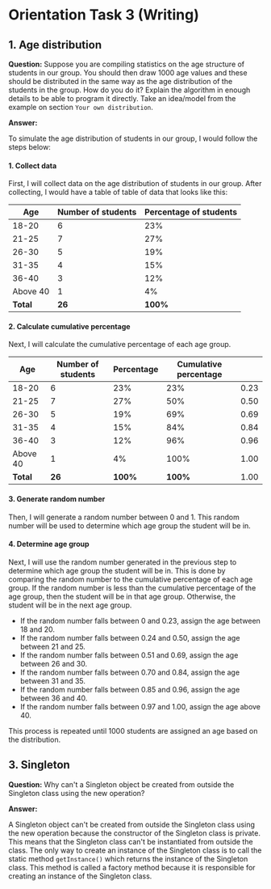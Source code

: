 # Orientation Task 3 (Writing)

## 1. Age distribution

**Question:** Suppose you are compiling statistics on the age structure of students in our group. You should then draw 1000 age values and these should be distributed in the same way as the age distribution of the students in the group. How do you do it? Explain the algorithm in enough details to be able to program it directly. Take an idea/model from the example on section `Your own distribution`.

**Answer:**

To simulate the age distribution of students in our group, I would follow the steps below:

#### 1. Collect data 

First, I will collect data on the age distribution of students in our group. After collecting, I would have a table of table of data that looks like this:

| Age       | Number of students | Percentage of students |
|-----------|--------------------|------------------------|
| 18-20     | 6                  | 23%                    |
| 21-25     | 7                  | 27%                    |
| 26-30     | 5                  | 19%                    |
| 31-35     | 4                  | 15%                    |
| 36-40     | 3                  | 12%                    |
| Above 40  | 1                  | 4%                     |
| **Total** | **26**             | **100%**               |

#### 2. Calculate cumulative percentage

Next, I will calculate the cumulative percentage of each age group.

| Age       | Number of students | Percentage | Cumulative percentage |      |
|-----------|--------------------|------------|-----------------------|------|
| 18-20     | 6                  | 23%        | 23%                   | 0.23 | 
| 21-25     | 7                  | 27%        | 50%                   | 0.50 |
| 26-30     | 5                  | 19%        | 69%                   | 0.69 |
| 31-35     | 4                  | 15%        | 84%                   | 0.84 |
| 36-40     | 3                  | 12%        | 96%                   | 0.96 |
| Above 40  | 1                  | 4%         | 100%                  | 1.00 |
| **Total** | **26**             | **100%**   | **100%**              | 1.00 |

#### 3. Generate random number

Then, I will generate a random number between 0 and 1. This random number will be used to determine which age group the student will be in.

#### 4. Determine age group

Next, I will use the random number generated in the previous step to determine which age group the student will be in. This is done by comparing the random number to the cumulative percentage of each age group. If the random number is less than the cumulative percentage of the age group, then the student will be in that age group. Otherwise, the student will be in the next age group.

- If the random number falls between 0 and 0.23, assign the age between 18 and 20.
- If the random number falls between 0.24 and 0.50, assign the age between 21 and 25.
- If the random number falls between 0.51 and 0.69, assign the age between 26 and 30.
- If the random number falls between 0.70 and 0.84, assign the age between 31 and 35.
- If the random number falls between 0.85 and 0.96, assign the age between 36 and 40.
- If the random number falls between 0.97 and 1.00, assign the age above 40.

This process is repeated until 1000 students are assigned an age based on the distribution.



## 3. Singleton

**Question:** Why can't a Singleton object be created from outside the Singleton class using the new operation?

**Answer:**

A Singleton object can't be created from outside the Singleton class using the new operation because the constructor of the Singleton class is private. This means that the Singleton class can't be instantiated from outside the class. The only way to create an instance of the Singleton class is to call the static method `getInstance()` which returns the instance of the Singleton class. This method is called a factory method because it is responsible for creating an instance of the Singleton class.

